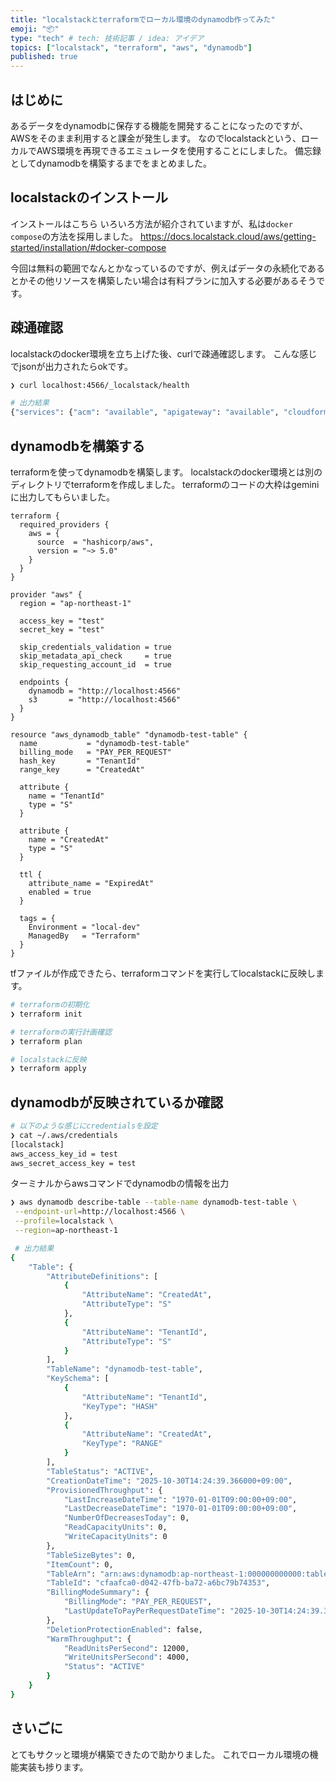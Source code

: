 ```yaml
---
title: "localstackとterraformでローカル環境のdynamodb作ってみた"
emoji: "📦"
type: "tech" # tech: 技術記事 / idea: アイデア
topics: ["localstack", "terraform", "aws", "dynamodb"]
published: true
---
```


## はじめに
あるデータをdynamodbに保存する機能を開発することになったのですが、AWSをそのまま利用すると課金が発生します。
なのでlocalstackという、ローカルでAWS環境を再現できるエミュレータを使用することにしました。
備忘録としてdynamodbを構築するまでをまとめました。

## localstackのインストール
インストールはこちら
いろいろ方法が紹介されていますが、私は`docker compose`の方法を採用しました。
https://docs.localstack.cloud/aws/getting-started/installation/#docker-compose

今回は無料の範囲でなんとかなっているのですが、例えばデータの永続化であるとかその他リソースを構築したい場合は有料プランに加入する必要があるそうです。

## 疎通確認

localstackのdocker環境を立ち上げた後、curlで疎通確認します。
こんな感じでjsonが出力されたらokです。

```bash
❯ curl localhost:4566/_localstack/health

# 出力結果
{"services": {"acm": "available", "apigateway": "available", "cloudformation": "available", "cloudwatch": "available", "config": "available", "dynamodb": "running", "dynamodbstreams": "available", "ec2": "available", "es": "available", "events": "available", "firehose": "available", "iam": "available", "kinesis": "available", "kms": "available", "lambda": "available", "logs": "available", "opensearch": "available", "redshift": "available", "resource-groups": "available", "resourcegroupstaggingapi": "available", "route53": "available", "route53resolver": "available", "s3": "running", "s3control": "available", "scheduler": "available", "secretsmanager": "available", "ses": "available", "sns": "available", "sqs": "available", "ssm": "available", "stepfunctions": "available", "sts": "available", "support": "available", "swf": "available", "transcribe": "available"}, "edition": "community", "version": "4.9.3.dev51"}
```

## dynamodbを構築する

terraformを使ってdynamodbを構築します。
localstackのdocker環境とは別のディレクトリでterraformを作成しました。
terraformのコードの大枠はgeminiに出力してもらいました。

```hcl
terraform {
  required_providers {
    aws = {
      source  = "hashicorp/aws",
      version = "~> 5.0"
    }
  }
}

provider "aws" {
  region = "ap-northeast-1"

  access_key = "test"
  secret_key = "test"

  skip_credentials_validation = true
  skip_metadata_api_check     = true
  skip_requesting_account_id  = true

  endpoints {
    dynamodb = "http://localhost:4566"
    s3       = "http://localhost:4566"
  }
}

resource "aws_dynamodb_table" "dynamodb-test-table" {
  name           = "dynamodb-test-table"
  billing_mode   = "PAY_PER_REQUEST"
  hash_key       = "TenantId"
  range_key      = "CreatedAt"

  attribute {
    name = "TenantId"
    type = "S"
  }

  attribute {
    name = "CreatedAt"
    type = "S"
  }

  ttl {
    attribute_name = "ExpiredAt"
    enabled = true
  }

  tags = {
    Environment = "local-dev"
    ManagedBy   = "Terraform"
  }
}

```

tfファイルが作成できたら、terraformコマンドを実行してlocalstackに反映します。

```bash
# terraformの初期化
❯ terraform init

# terraformの実行計画確認
❯ terraform plan

# localstackに反映
❯ terraform apply
```

## dynamodbが反映されているか確認

```bash
# 以下のような感じにcredentialsを設定
❯ cat ~/.aws/credentials
[localstack]
aws_access_key_id = test
aws_secret_access_key = test
```

ターミナルからawsコマンドでdynamodbの情報を出力

```bash
❯ aws dynamodb describe-table --table-name dynamodb-test-table \
 --endpoint-url=http://localhost:4566 \
 --profile=localstack \
 --region=ap-northeast-1

 # 出力結果
{
    "Table": {
        "AttributeDefinitions": [
            {
                "AttributeName": "CreatedAt",
                "AttributeType": "S"
            },
            {
                "AttributeName": "TenantId",
                "AttributeType": "S"
            }
        ],
        "TableName": "dynamodb-test-table",
        "KeySchema": [
            {
                "AttributeName": "TenantId",
                "KeyType": "HASH"
            },
            {
                "AttributeName": "CreatedAt",
                "KeyType": "RANGE"
            }
        ],
        "TableStatus": "ACTIVE",
        "CreationDateTime": "2025-10-30T14:24:39.366000+09:00",
        "ProvisionedThroughput": {
            "LastIncreaseDateTime": "1970-01-01T09:00:00+09:00",
            "LastDecreaseDateTime": "1970-01-01T09:00:00+09:00",
            "NumberOfDecreasesToday": 0,
            "ReadCapacityUnits": 0,
            "WriteCapacityUnits": 0
        },
        "TableSizeBytes": 0,
        "ItemCount": 0,
        "TableArn": "arn:aws:dynamodb:ap-northeast-1:000000000000:table/dynamodb-test-table",
        "TableId": "cfaafca0-d042-47fb-ba72-a6bc79b74353",
        "BillingModeSummary": {
            "BillingMode": "PAY_PER_REQUEST",
            "LastUpdateToPayPerRequestDateTime": "2025-10-30T14:24:39.366000+09:00"
        },
        "DeletionProtectionEnabled": false,
        "WarmThroughput": {
            "ReadUnitsPerSecond": 12000,
            "WriteUnitsPerSecond": 4000,
            "Status": "ACTIVE"
        }
    }
}
```

## さいごに
とてもサクッと環境が構築できたので助かりました。
これでローカル環境の機能実装も捗ります。